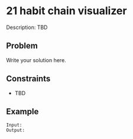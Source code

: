 # 21 habit chain visualizer

Description: TBD

## Problem

Write your solution here.

## Constraints

- TBD

## Example

```
Input:
Output:
```
